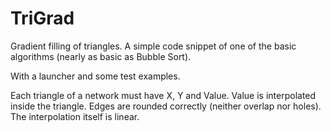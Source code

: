 # TriGrad

Gradient filling of triangles. A simple code snippet of one of the basic algorithms (nearly as basic as Bubble Sort).

With a launcher and some test examples.

Each triangle of a network must have X, Y and Value. Value is interpolated inside the triangle. Edges are rounded correctly (neither overlap nor holes). The interpolation itself is linear.
